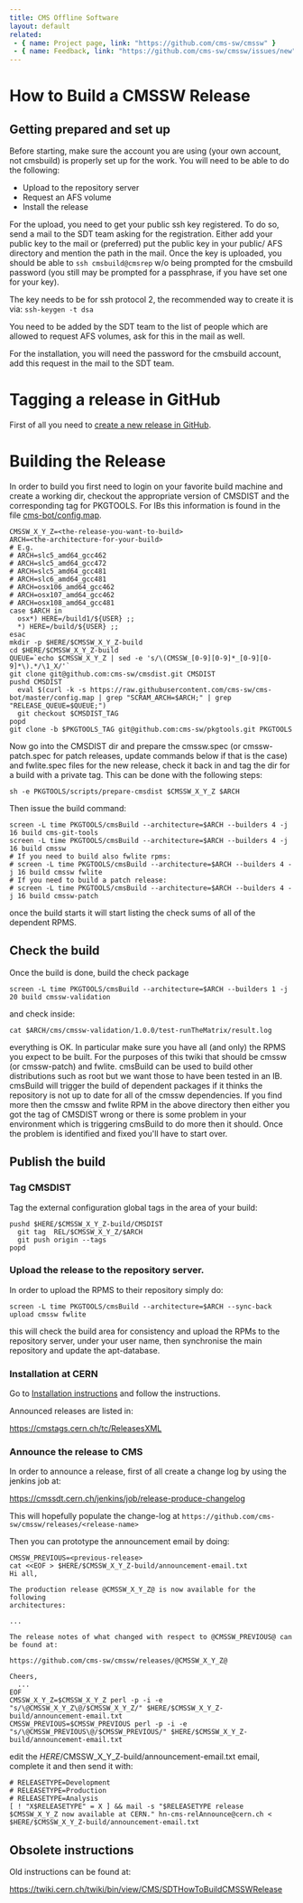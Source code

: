 ```yaml
---
title: CMS Offline Software
layout: default
related:
 - { name: Project page, link: "https://github.com/cms-sw/cmssw" }
 - { name: Feedback, link: "https://github.com/cms-sw/cmssw/issues/new" }
---
```


# How to Build a CMSSW Release

## Getting prepared and set up

Before starting, make sure the account you are using (your own account, not
cmsbuild) is properly set up for the work. You will need to be able to do the
following:

- Upload to the repository server
- Request an AFS volume
- Install the release

For the upload, you need to get your public ssh key registered. To do so, send
a mail to the SDT team asking for the registration. Either add your public key
to the mail or (preferred) put the public key in your public/ AFS directory and
mention the path in the mail. Once the key is uploaded, you should be able to
`ssh cmsbuild@cmsrep` w/o being prompted for the cmsbuild password (you still may
be prompted for a passphrase, if you have set one for your key).

The key needs to be for ssh protocol 2, the recommended way to create it is
via: `ssh-keygen -t dsa`

You need to be added by the SDT team to the list of people which are allowed to
request AFS volumes, ask for this in the mail as well.

For the installation, you will need the password for the cmsbuild account, add
this request in the mail to the SDT team.


# Tagging a release in GitHub

First of all you need to [create a new release in GitHub](https://github.com/cms-sw/cmssw/releases/new).

# Building the Release

In order to build you first need to login on your favorite build machine and
create a working dir, checkout the appropriate version of CMSDIST and the
corresponding tag for PKGTOOLS. For IBs this information is found in the file
[cms-bot/config.map](https://github.com/cms-sw/cms-bot/blob/master/config.map).


    CMSSW_X_Y_Z=<the-release-you-want-to-build>
    ARCH=<the-architecture-for-your-build>
    # E.g.
    # ARCH=slc5_amd64_gcc462
    # ARCH=slc5_amd64_gcc472
    # ARCH=slc5_amd64_gcc481
    # ARCH=slc6_amd64_gcc481
    # ARCH=osx106_amd64_gcc462
    # ARCH=osx107_amd64_gcc462
    # ARCH=osx108_amd64_gcc481
    case $ARCH in
      osx*) HERE=/build1/${USER} ;;
      *) HERE=/build/${USER} ;;
    esac
    mkdir -p $HERE/$CMSSW_X_Y_Z-build
    cd $HERE/$CMSSW_X_Y_Z-build
    QUEUE=`echo $CMSSW_X_Y_Z | sed -e 's/\(CMSSW_[0-9][0-9]*_[0-9][0-9]*\).*/\1_X/'`
    git clone git@github.com:cms-sw/cmsdist.git CMSDIST
    pushd CMSDIST
      eval $(curl -k -s https://raw.githubusercontent.com/cms-sw/cms-bot/master/config.map | grep "SCRAM_ARCH=$ARCH;" | grep "RELEASE_QUEUE=$QUEUE;")
      git checkout $CMSDIST_TAG
    popd
    git clone -b $PKGTOOLS_TAG git@github.com:cms-sw/pkgtools.git PKGTOOLS

Now go into the CMSDIST dir and prepare the cmssw.spec (or cmssw-patch.spec for
patch releases, update commands below if that is the case) and fwlite.spec files
for the new release, check it back in and tag the dir for a build with a private
tag. This can be done with the following steps:

    sh -e PKGTOOLS/scripts/prepare-cmsdist $CMSSW_X_Y_Z $ARCH

Then issue the build command:

    screen -L time PKGTOOLS/cmsBuild --architecture=$ARCH --builders 4 -j 16 build cms-git-tools
    screen -L time PKGTOOLS/cmsBuild --architecture=$ARCH --builders 4 -j 16 build cmssw
    # If you need to build also fwlite rpms:
    # screen -L time PKGTOOLS/cmsBuild --architecture=$ARCH --builders 4 -j 16 build cmssw fwlite
    # If you need to build a patch release:
    # screen -L time PKGTOOLS/cmsBuild --architecture=$ARCH --builders 4 -j 16 build cmssw-patch

once the build starts it will start listing the check sums of all of the
dependent RPMS.

## Check the build

Once the build is done, build the check package

    screen -L time PKGTOOLS/cmsBuild --architecture=$ARCH --builders 1 -j 20 build cmssw-validation

and check inside:

    cat $ARCH/cms/cmssw-validation/1.0.0/test-runTheMatrix/result.log

everything is OK. In particular make sure you have all (and only) the RPMS you
expect to be built. For the purposes of this twiki that should be cmssw (or
cmssw-patch) and fwlite. cmsBuild can be used to build other distributions such
as root but we want those to have been tested in an IB. cmsBuild will trigger
the build of dependent packages if it thinks the repository is not up to date
for all of the cmssw dependencies. If you find more then the cmssw and fwlite
RPM in the above directory then either you got the tag of CMSDIST wrong or there
is some problem in your environment which is triggering cmsBuild to do more then
it should. Once the problem is identified and fixed you'll have to start over.

## Publish the build

### Tag CMSDIST

Tag the external configuration global tags in the area of your build:

    pushd $HERE/$CMSSW_X_Y_Z-build/CMSDIST
      git tag  REL/$CMSSW_X_Y_Z/$ARCH
      git push origin --tags
    popd

### Upload the release to the repository server.

In order to upload the RPMS to their repository simply do:

    screen -L time PKGTOOLS/cmsBuild --architecture=$ARCH --sync-back upload cmssw fwlite

this will check the build area for consistency and upload the RPMs to the
repository server, under your user name, then synchronise the main repository
and update the apt-database.

### Installation at CERN

Go to [Installation instructions](https://twiki.cern.ch/twiki/bin/view/CMSPublic/SDTHowToInstallReleaseInNewAFSArea)
and follow the instructions.

Announced releases are listed in:

<https://cmstags.cern.ch/tc/ReleasesXML>

### Announce the release to CMS

In order to announce a release, first of all create a change log by using the
jenkins job at:

https://cmssdt.cern.ch/jenkins/job/release-produce-changelog

This will hopefully populate the change-log at
`https://github.com/cms-sw/cmssw/releases/<release-name>`

Then you can prototype the announcement email by doing:

    CMSSW_PREVIOUS=<previous-release>
    cat <<EOF > $HERE/$CMSSW_X_Y_Z-build/announcement-email.txt
    Hi all,

    The production release @CMSSW_X_Y_Z@ is now available for the following
    architectures:

    ...

    The release notes of what changed with respect to @CMSSW_PREVIOUS@ can be found at:

    https://github.com/cms-sw/cmssw/releases/@CMSSW_X_Y_Z@

    Cheers,
      ...
    EOF
    CMSSW_X_Y_Z=$CMSSW_X_Y_Z perl -p -i -e "s/\@CMSSW_X_Y_Z\@/$CMSSW_X_Y_Z/" $HERE/$CMSSW_X_Y_Z-build/announcement-email.txt
    CMSSW_PREVIOUS=$CMSSW_PREVIOUS perl -p -i -e "s/\@CMSSW_PREVIOUS\@/$CMSSW_PREVIOUS/" $HERE/$CMSSW_X_Y_Z-build/announcement-email.txt

edit the $HERE/$CMSSW_X_Y_Z-build/announcement-email.txt email, complete it and
then send it with:

    # RELEASETYPE=Development
    # RELEASETYPE=Production
    # RELEASETYPE=Analysis
    [ ! "X$RELEASETYPE" = X ] && mail -s "$RELEASETYPE release $CMSSW_X_Y_Z now available at CERN." hn-cms-relAnnounce@cern.ch < $HERE/$CMSSW_X_Y_Z-build/announcement-email.txt

## Obsolete instructions

Old instructions can be found at:

https://twiki.cern.ch/twiki/bin/view/CMS/SDTHowToBuildCMSSWRelease
